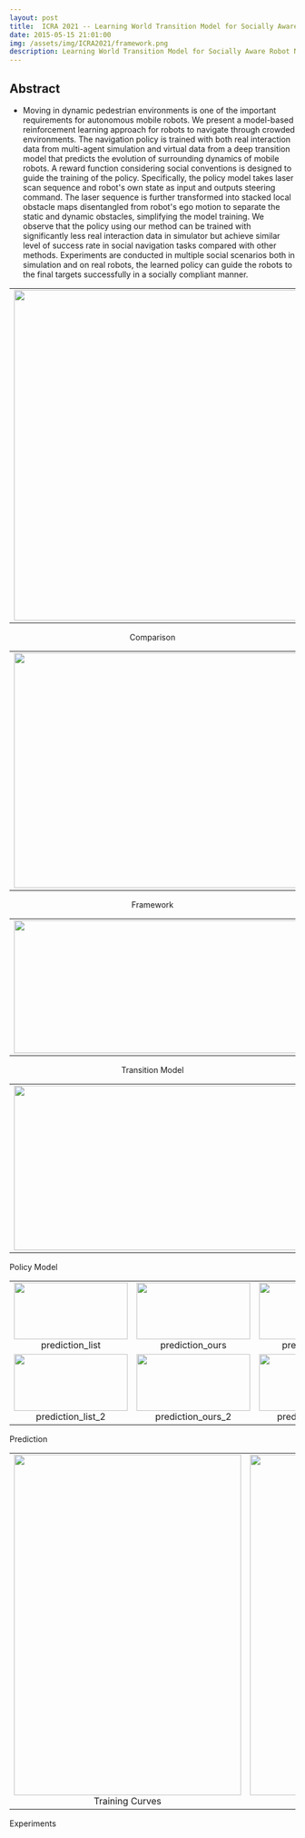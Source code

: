 ```yaml
---
layout: post
title:  ICRA 2021 -- Learning World Transition Model for Socially Aware Robot Navigation
date: 2015-05-15 21:01:00
img: /assets/img/ICRA2021/framework.png
description: Learning World Transition Model for Socially Aware Robot Navigation
---
```


## Abstract
- Moving in dynamic pedestrian environments is one of the important requirements for autonomous mobile robots. We present a model-based reinforcement learning approach for robots to navigate through crowded environments. The navigation policy is trained with both real interaction data from multi-agent simulation and virtual data from a deep transition model that predicts the evolution of surrounding dynamics of mobile robots. A reward function considering social conventions is designed to guide the training of the policy. Specifically, the policy model takes laser scan sequence and robot's own state as input and outputs steering command. The laser sequence is further transformed into stacked local obstacle maps disentangled from robot's ego motion to separate the static and dynamic obstacles, simplifying the model training. We observe that the policy using our method can be trained with significantly less real interaction data in simulator but achieve similar level of success rate in social navigation tasks compared with other methods. Experiments are conducted in multiple social scenarios both in simulation and on real robots, the learned policy can guide the robots to the final targets successfully in a socially compliant manner.

<center>
<table>
    <tr>
        <td ><center><img src="{{ site.baseurl }}/assets/img/ICRA2021/first.png" width="800" height="582" data-zoomable></center></td>
    </tr>
</table>
<div class="caption">
   Comparison
</div>
</center>

<center>
<table>
    <tr>
        <td ><center><img src="{{ site.baseurl }}/assets/img/ICRA2021/framework.png" width="800" height="414" data-zoomable></center></td>
    </tr>
</table>
<div class="caption">
   Framework
</div>
</center>

<center>
<table>
    <tr>
        <td ><center><img src="{{ site.baseurl }}/assets/img/ICRA2021/transition_model.png" width="800" height="234" data-zoomable></center></td>
    </tr>
</table>
<div class="caption">
   Transition Model
</div>
</center>

<center>
<table>
    <tr>
        <td ><center><img src="{{ site.baseurl }}/assets/img/ICRA2021/ac_model.png" width="600" height="290" data-zoomable></center></td>
    </tr>
</table>
</center>
<div class="caption">
   Policy Model
</div>

<center>
<table>
    <tr>
        <td ><center><img src="{{ site.baseurl }}/assets/img/ICRA2021/prediction_list.png" width="200" height="100" data-zoomable> prediction_list </center></td>
        <td ><center><img src="{{ site.baseurl }}/assets/img/ICRA2021/prediction_ours.png" width="200" height="100" data-zoomable> prediction_ours </center></td>
        <td ><center><img src="{{ site.baseurl }}/assets/img/ICRA2021/prediction_label.png" width="200" height="100" data-zoomable> prediction_label </center></td>
    </tr>
    <tr>
        <td ><center><img src="{{ site.baseurl }}/assets/img/ICRA2021/prediction_list_2.png" width="200" height="100" data-zoomable> prediction_list_2 </center></td>
        <td ><center><img src="{{ site.baseurl }}/assets/img/ICRA2021/prediction_ours_2.png" width="200" height="100" data-zoomable> prediction_ours_2 </center></td>
        <td ><center><img src="{{ site.baseurl }}/assets/img/ICRA2021/prediction_label_2.png" width="200" height="100" data-zoomable> prediction_label_2 </center></td>
    </tr>
</table>
</center>
<div class="caption">
   Prediction
</div>

<center>
<table>
    <tr>
        <td ><center><img src="{{ site.baseurl }}/assets/img/ICRA2021/comparison_curves_ver.png" width="400" height="600" data-zoomable> Training Curves </center></td>
        <td ><center><img src="{{ site.baseurl }}/assets/img/ICRA2021/experiments.png" width="400" height="600" data-zoomable> Real Robot Experiments </center></td>
    </tr>
</table>
</center>
<div class="caption">
   Experiments
</div>

